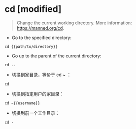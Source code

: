 # cd [modified]

> Change the current working directory.
> More information: <https://manned.org/cd>.

- Go to the specified directory:

`cd {{path/to/directory}}`

- Go up to the parent of the current directory:

`cd ..`

- 切换到家目录，等价于 cd ~ ：

`cd`

- 切换到指定用户的家目录：

`cd ~{{username}}`

- 切换到前一个工作目录：

`cd -`
